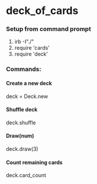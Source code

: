 # deck_of_cards

### Setup from command prompt
1. irb -I"./"
2. require 'cards'
3. require 'deck'

### Commands:
#### Create a new deck
deck = Deck.new

#### Shuffle deck
deck.shuffle

#### Draw(num)
deck.draw(3)

#### Count remaining cards
deck.card_count
